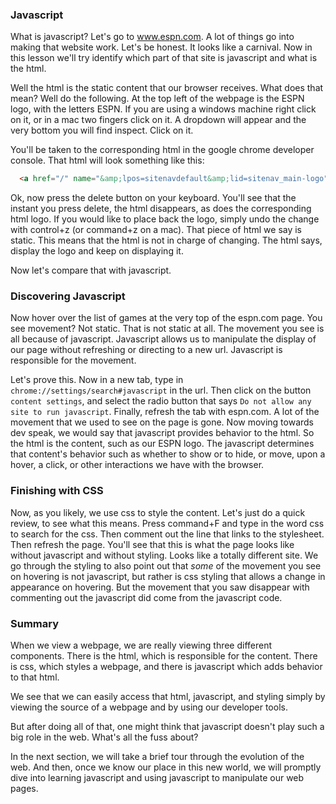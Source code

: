### Javascript

What is javascript?  Let's go to www.espn.com.  A lot of things go into making that website work.  Let's be honest. It looks like a carnival.  Now in this lesson we'll try identify which part of that site is javascript and what is the html.

Well the html is the static content that our browser receives.  What does that mean?  Well do the following.  At the top left of the webpage is the ESPN logo, with the letters ESPN.  If you are using a windows machine right click on it, or in a mac two fingers click on it.  A dropdown will appear and the very bottom you will find inspect.  Click on it.  

You'll be taken to the corresponding html in the google chrome developer console.  That html will look something like this:

```html
  <a href="/" name="&amp;lpos=sitenavdefault&amp;lid=sitenav_main-logo">ESPN</a>
```

Ok, now press the delete button on your keyboard.  You'll see that the instant you press delete, the html disappears, as does the corresponding html logo.  If you would like to place back the logo, simply undo the change with control+z (or command+z on a mac).  That piece of html we say is static.  This means that the html is not in charge of changing.  The html says, display the logo and keep on displaying it.

Now let's compare that with javascript.

### Discovering Javascript

Now hover over the list of games at the very top of the espn.com page.  You see movement?  Not static.  That is not static at all.  The movement you see is all because of javascript.  Javascript allows us to manipulate the display of our page without refreshing or directing to a new url.  Javascript is responsible for the movement.  

Let's prove this.  Now in a new tab, type in `chrome://settings/search#javascript` in the url.  Then click on the button `content settings`, and select the radio button that says `Do not allow any site to run javascript`.  Finally, refresh the tab with espn.com.  A lot of the movement that we used to see on the page is gone.  Now moving towards dev speak, we would say that javascript provides behavior to the html.  So the html is the content, such as our ESPN logo.  The javascript determines that content's behavior such as whether to show or to hide, or move, upon a hover, a click, or other interactions we have with the browser.

### Finishing with CSS

Now, as you likely, we use css to style the content.  Let's just do a quick review, to see what this means. Press command+F and type in the word css to search for the css.  Then comment out the line that links to the stylesheet.  Then refresh the page.  You'll see that this is what the page looks like without javascript and without styling.  Looks like a totally different site.  We go through the styling to also point out that *some* of the movement you see on hovering is not javascript, but rather is css styling that allows a change in appearance on hovering.  But the movement that you saw disappear with commenting out the javascript did come from the javascript code.  

### Summary

When we view a webpage, we are really viewing three different components.  There is the html, which is responsible for the content.  There is css, which styles a webpage, and there is javascript which adds behavior to that html.  

We see that we can easily access that html, javascript, and styling simply by viewing the source of a webpage and by using our developer tools.  

But after doing all of that, one might think that javascript doesn't play such a big role in the web.  What's all the fuss about?

In the next section, we will take a brief tour through the evolution of the web.  And then, once we know our place in this new world, we will promptly dive into learning javascript and using javascript to manipulate our web pages.
